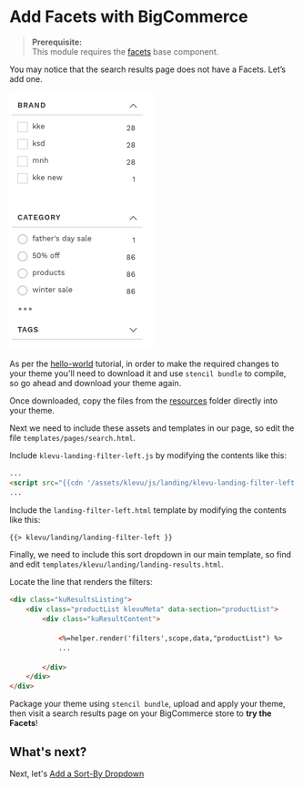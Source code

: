 # Add Facets with BigCommerce

> **Prerequisite:**  
> This module requires the [facets](/components/facets) base component.

You may notice that the search results page does not have a Facets. Let’s add one.

![Facets left](/getting-started/2-facets/images/image001.png)

As per the [hello-world](/getting-started/1-hello-world/bigcommerce) tutorial,
in order to make the required changes to your theme you'll need to download it
and use `stencil bundle` to compile, so go ahead and download your theme again.

Once downloaded, copy the files from the [resources](/getting-started/2-facets/bigcommerce/resources)
folder directly into your theme.

Next we need to include these assets and templates in our page,
so edit the file `templates/pages/search.html`.

Include `klevu-landing-filter-left.js` by modifying the contents like this:

```html
...
<script src="{{cdn '/assets/klevu/js/landing/klevu-landing-filter-left.js'}}" ></script>
...
```

Include the `landing-filter-left.html` template by modifying the contents like this:

```html
{{> klevu/landing/landing-filter-left }}
```

Finally, we need to include this sort dropdown in our main template,
so find and edit `templates/klevu/landing/landing-results.html`.

Locate the line that renders the filters:

```html
<div class="kuResultsListing">
    <div class="productList klevuMeta" data-section="productList">
        <div class="kuResultContent">
            
            <%=helper.render('filters',scope,data,"productList") %>
            ...

        </div>        
    </div>
</div>
```

Package your theme using `stencil bundle`, upload and apply your theme,
then visit a search results page on your BigCommerce store to **try the Facets**!

## What's next?

Next, let's [Add a Sort-By Dropdown](/getting-started/3-sort/custom)